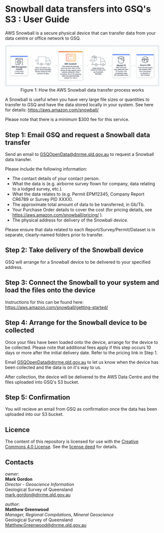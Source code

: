 # Snowball data transfers into GSQ's S3 : User Guide

AWS Snowball is a secure physical device that can transfer data from your data centre or office network to GSQ.

<p align="center">
<img src="https://github.com/geological-survey-of-queensland/share-data-with-gsq/blob/master/aws-snowball-process.png" width="700px"><br>
Figure 1: How the AWS Snowball data transfer process works</p>

A Snowball is useful when you have very large file sizes or quantities to transfer to GSQ and have the data stored locally in your system. 
See here for details: https://aws.amazon.com/snowball/ 

Please note that there is a minimum $300 fee for this service.


## Step 1: Email GSQ and request a Snowball data transfer

Send an email to GSQOpenData@dnrme.qld.gov.au to request a Snowball data transfer.

Please include the following information:

 * The contact details of your contact person. 
 * What the data is (e.g. airborne survey flown for company, data relating to a lodged survey, etc.). 
 * What the data relates to (e.g. Permit EPM12345, Company Report CR6789 or Survey PID XXXX).
 * The approximate total amount of data to be transferred, in Gb/Tb.
 * Your Purchase Order details to cover the cost (for pricing details, see https://aws.amazon.com/snowball/pricing/ ).
 * The physical address for delivery of the Snowball device.

Please ensure that data related to each Report/Survey/Permit/Dataset is in separate, clearly-named folders prior to transfer.


## Step 2: Take delivery of the Snowball device

GSQ will arrange for a Snowball device to be delivered to your specified address.


## Step 3: Connect the Snowball to your system and load the files onto the device

Instructions for this can be found here: https://aws.amazon.com/snowball/getting-started/ 


## Step 4: Arrange for the Snowball device to be collected

Once your files have been loaded onto the device, arrange for the device to be collected. 
Please note that additional fees apply if this step occurs 10 days or more after the initial delivery date. Refer to the pricing link in Step 1.

Email GSQOpenData@dnrme.qld.gov.au to let us know when the device has been collected and the data is on it's way to us.

After collection, the device will be delivered to the AWS Data Centre and the files uploaded into GSQ's S3 bucket.


## Step 5: Confirmation

You will recieve an email from GSQ as confirmation once the data has been uploaded into our S3 bucket.



## Licence

The content of this repository is licensed for use with the [Creative Commons 4.0 License](https://creativecommons.org/licenses/by/4.0/). See the [license deed](LICENSE) for details.

## Contacts

*owner*:  
**Mark Gordon**  
*Director - Geoscience Information*  
Geological Survey of Queensland  
<mark.gordon@dnrme.qld.gov.au>  

*author*:  
**Matthew Greenwood**  
*Manager, Regional Compilations, Mineral Geoscience*  
Geological Survey of Queensland  
<Matthew.Greenwood@dnrme.qld.gov.au>

